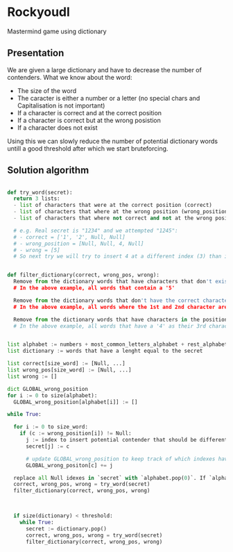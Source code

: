 # Rockyoudl
Mastermind game using dictionary

## Presentation
We are given a large dictionary and have to decrease the number of contenders. What we know about the word:
- The size of the word
- The caracter is either a number or a letter (no special chars and Capitalisation is not important)
- If a character is correct and at the correct position
- If a character is correct but at the wrong posistion
- If a character does not exist

Using this we can slowly reduce the number of potential dictionary words untill a good threshold after which we start bruteforcing.

## Solution algorithm
```python

def try_word(secret):
  return 3 lists:
  - list of characters that were at the correct position (correct)  
  - list of characters that where at the wrong position (wrong_position)
  - list of characters that where not correct and not at the wrong position (wrong)

  # e.g. Real secret is "1234" and we attempted "1245":
  # - correct = ['1', '2', Null, Null]
  # - wrong_position = [Null, Null, 4, Null]
  # - wrong = [5]
  # So next try we will try to insert 4 at a different index (3) than it was (2).


def filter_dictionary(correct, wrong_pos, wrong):
  Remove from the dictionary words that have characters that don't exist (wrong)
  # In the above example, all words that contain a '5'

  Remove from the dictionary words that don't have the correct characters at the correct index (correct)
  # In the above example, all words where the 1st and 2nd character are not '1', '2'

  Remove from the dictionary words that have characters in the position that was wrong (wrong_position)
  # In the above example, all words that have a '4' as their 3rd character


list alphabet := numbers + most_common_letters_alphabet + rest_alphabet
list dictionary := words that have a lenght equal to the secret

list correct[size_word] := [Null, ...]
list wrong_pos[size_word] := [Null, ...]
list wrong := []

dict GLOBAL_wrong_position
for i := 0 to size(alphabet):
  GLOBAL_wrong_position[alphabet[i]] := []

while True:

  for i := 0 to size_word:
    if (c := wrong_position[i]) != Null:
      j := index to insert potential contender that should be different than `i` and not in GLOBAL_wrong_position[c].
      secret[j] := c

      # update GLOBAL_wrong_position to keep track of which indexes have been tried for this character:
      GLOBAL_wrong_positon[c] += j 

  replace all Null idexes in `secret` with `alphabet.pop(0)`. If `alphabet` gets empty, repopulate to handle words with duplicate characters.
  correct, wrong_pos, wrong = try_word(secret)
  filter_dictionary(correct, wrong_pos, wrong)

  

  if size(dictionary) < threshold:
    while True:
      secret := dictionary.pop()
      correct, wrong_pos, wrong = try_word(secret)
      filter_dictionary(correct, wrong_pos, wrong)  
```


  

